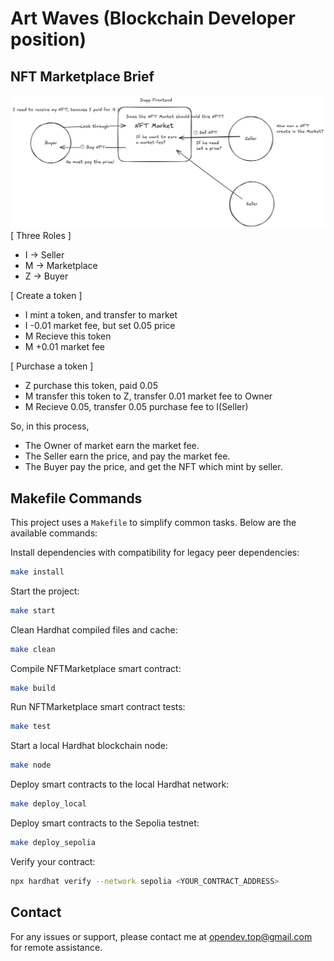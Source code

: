 # Art Waves (Blockchain Developer position)
## NFT Marketplace Brief 

![nftmarket_desgin.png](./nftmarket_desgin.png)
[ Three Roles ]
- I -> Seller
- M -> Marketplace
- Z -> Buyer

[ Create a token ]
- I mint a token, and transfer to market
- I -0.01 market fee, but set 0.05 price
- M Recieve this token
- M +0.01 market fee

[ Purchase a token ]
- Z purchase this token, paid 0.05
- M transfer this token to Z, transfer 0.01 market fee to Owner
- M Recieve 0.05, transfer 0.05 purchase fee to I(Seller)

So, in this process,

- The Owner of market earn the market fee.
- The Seller earn the price, and pay the market fee.
- The Buyer pay the price, and get the NFT which mint by seller.

## Makefile Commands

This project uses a `Makefile` to simplify common tasks. Below are the available commands:

Install dependencies with compatibility for legacy peer dependencies:

```sh
make install
```

Start the project:

```sh
make start
```

Clean Hardhat compiled files and cache:

```sh
make clean
```

Compile NFTMarketplace smart contract:

```sh
make build
```

Run NFTMarketplace smart contract tests:

```sh
make test
```

Start a local Hardhat blockchain node:

```sh
make node
```

Deploy smart contracts to the local Hardhat network:

```sh
make deploy_local
```

Deploy smart contracts to the Sepolia testnet:

```sh
make deploy_sepolia
```

Verify your contract:

```sh
npx hardhat verify --network sepolia <YOUR_CONTRACT_ADDRESS>
```

## Contact
For any issues or support, please contact me at opendev.top@gmail.com for remote assistance.
